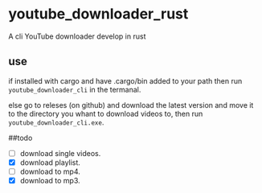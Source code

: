 # youtube_downloader_rust
A cli YouTube downloader develop in rust
## use 
if installed with cargo and have .cargo/bin added to your path 
    then run  `youtube_downloader_cli` in the termanal.
    
else go to releses (on github) and download the latest version and move it to the directory you whant to download videos to, then run `youtube_downloader_cli.exe`. 



##todo
- [ ] download single videos.
- [x] download playlist.
- [ ] download to mp4.
- [x] download to mp3.